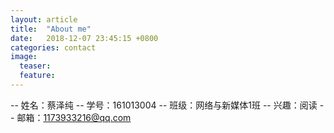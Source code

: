 ```yaml
---
layout: article
title:  "About me"
date:   2018-12-07 23:45:15 +0800
categories: contact
image:
  teaser: 
  feature: 
---
```




-- 姓名：蔡泽纯
-- 学号：161013004
-- 班级：网络与新媒体1班
-- 兴趣：阅读
-- 邮箱：1173933216@qq.com